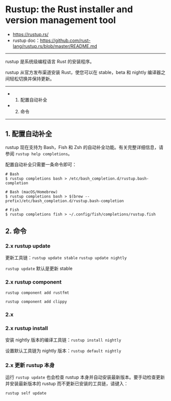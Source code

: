 # Rustup: the Rust installer and version management tool

* https://rustup.rs/
* rustup doc：https://github.com/rust-lang/rustup.rs/blob/master/README.md

---

rustup 是系统级编程语言 Rust 的安装程序。

rustup 从官方发布渠道安装 Rust，使您可以在 stable，beta 和 nightly 编译器之间轻松切换并保持更新。

---

* 1. 配置自动补全
* 2. 命令


---

## 1. 配置自动补全

rustup 现在支持为 Bash，Fish 和 Zsh 的自动补全功能。有关完整详细信息，请参阅 `rustup help completions`。

配置自动补全只需要一条命令即可：

```
# Bash
$ rustup completions bash > /etc/bash_completion.d/rustup.bash-completion

# Bash (macOS/Homebrew)
$ rustup completions bash > $(brew --prefix)/etc/bash_completion.d/rustup.bash-completion

# Fish
$ rustup completions fish > ~/.config/fish/completions/rustup.fish
```

## 2. 命令

### 2.x rustup update

更新工具链：`rustup update stable`  `rustup update nightly`

`rustup update` 默认是更新 stable

### 2.x rustup component

`rustup component add rustfmt`

`rustup component add clippy`

### 2.x 

### 2.x rustup install

安装 nightly 版本的编译工具链：`rustup install nightly`

设置默认工具链为 nightly 版本：`rustup default nightly`

### 2.x 更新 rustup 本身

运行 `rustup update` 也会检查 rustup 本身并自动安装最新版本。要手动检查更新并安装最新版本的 rustup 而不更新已安装的工具链，请键入：

```
rustup self update
```
